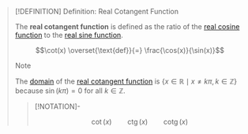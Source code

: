 >[!DEFINITION] Definition: Real Cotangent Function
>
>The **real cotangent function** is defined as the ratio of the [real cosine function](../Real%20Cosine%20Function/Real%20Cosine%20Function.md) to the [real sine function](../Real%20Sine%20Function/Real%20Sine%20Function.md).
>
>$$\cot(x) \overset{\text{def}}{=} \frac{\cos(x)}{\sin(x)}$$
>
>>[!NOTE]
>>
>>The [domain](../../../../Functions/index.md) of the [real cotangent function](Real%20Cotangent%20Function.md) is $\{x \in \mathbb{R}\mid x\ne k\pi, k \in \mathbb{Z}\}$ because $\sin (k\pi) = 0$ for all $k \in \mathbb{Z}$.
>>
>
>>[!NOTATION]-
>>
>>$$\cot (x) \qquad \mathop{\operatorname{ctg}}(x) \qquad \mathop{\operatorname{cotg}}(x)$$
>>
>